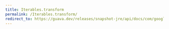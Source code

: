 ```yaml
---
title: Iterables.transform
permalink: /Iterables.transform/
redirect_to: https://guava.dev/releases/snapshot-jre/api/docs/com/google/common/collect/Iterables.html#transform-java.lang.Iterable-com.google.common.base.Function-
---
```

